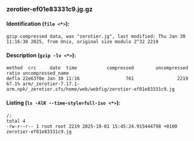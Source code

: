 ### zerotier-ef01e83331c9.jg.gz
#### Identification (`file <*>`):
```
gzip compressed data, was "zerotier.jg", last modified: Thu Jan 30 11:16:30 2025, from Unix, original size modulo 2^32 2219
```
#### Description (`gzip -lv <*>`):
```
method  crc     date  time           compressed        uncompressed  ratio uncompressed_name
defla 22e63f0e Jan 30 11:16                 761                2219  67.1% arm/_zerotier-7.17.1-arm.npk/_zerotier.sfs/home/web/webfig/zerotier-ef01e83331c9.jg
```
#### Listing (`ls -AlR --time-style=full-iso <*>`):
```
/:
total 4
-rw-r--r-- 1 root root 2219 2025-10-01 15:45:24.915444798 +0100 zerotier-ef01e83331c9.jg
```

